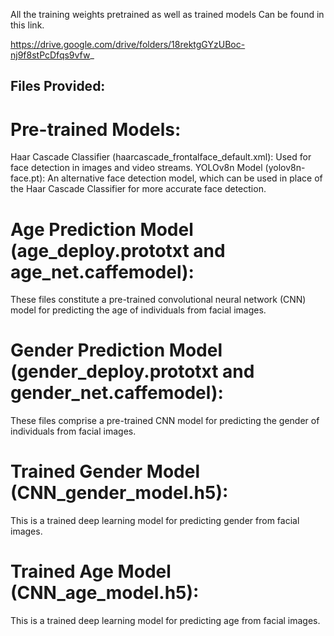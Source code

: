 All the training weights pretrained as well as trained models Can be found in this link.

https://drive.google.com/drive/folders/18rektgGYzUBoc-nj9f8stPcDfqs9vfw_


## Files Provided:
# Pre-trained Models:
Haar Cascade Classifier (haarcascade_frontalface_default.xml):
Used for face detection in images and video streams.
YOLOv8n Model (yolov8n-face.pt):
An alternative face detection model, which can be used in place of the Haar Cascade Classifier for more accurate face detection.

# Age Prediction Model (age_deploy.prototxt and age_net.caffemodel):
These files constitute a pre-trained convolutional neural network (CNN) model for predicting the age of individuals from facial images.
# Gender Prediction Model (gender_deploy.prototxt and gender_net.caffemodel):
These files comprise a pre-trained CNN model for predicting the gender of individuals from facial images.
# Trained Gender Model (CNN_gender_model.h5):
This is a trained deep learning model for predicting gender from facial images.
# Trained Age Model (CNN_age_model.h5):
This is a trained deep learning model for predicting age from facial images.


